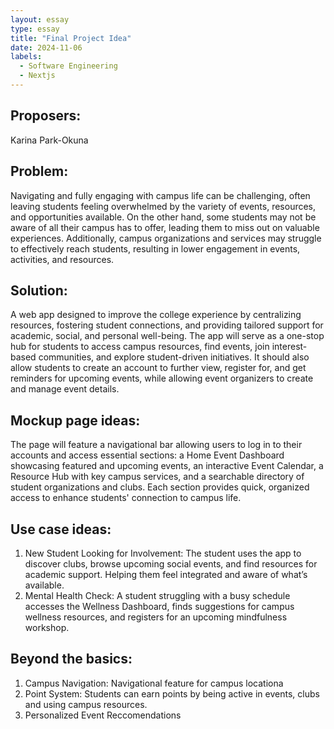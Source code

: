 ```yaml
---
layout: essay
type: essay
title: "Final Project Idea"
date: 2024-11-06
labels:
  - Software Engineering
  - Nextjs
---
```


## Proposers:
Karina Park-Okuna

## Problem: 
Navigating and fully engaging with campus life can be challenging, often leaving students feeling overwhelmed by the variety of events, resources, and opportunities available. On the other hand, some students may not be aware of all their campus has to offer, leading them to miss out on valuable experiences. Additionally, campus organizations and services may struggle to effectively reach students, resulting in lower engagement in events, activities, and resources.

## Solution: 
A web app designed to improve the college experience by centralizing resources, fostering student connections, and providing tailored support for academic, social, and personal well-being. The app will serve as a one-stop hub for students to access campus resources, find events, join interest-based communities, and explore student-driven initiatives. It should also allow students to create an account to further view, register for, and get reminders for upcoming events, while allowing event organizers to create and manage event details. 

## Mockup page ideas:
The page will feature a navigational bar allowing users to log in to their accounts and access essential sections: a Home Event Dashboard showcasing featured and upcoming events, an interactive Event Calendar, a Resource Hub with key campus services, and a searchable directory of student organizations and clubs. Each section provides quick, organized access to enhance students' connection to campus life.

## Use case ideas:
1. New Student Looking for Involvement:
   The student uses the app to discover clubs, browse upcoming social events, and find resources for academic support. Helping them feel integrated and aware of what’s available.
2. Mental Health Check:
   A student struggling with a busy schedule accesses the Wellness Dashboard, finds suggestions for campus wellness resources, and registers for an upcoming mindfulness workshop.

## Beyond the basics:
1. Campus Navigation: Navigational feature for campus locationa
2. Point System: Students can earn points by being active in events, clubs and using campus resources.
3. Personalized Event Reccomendations


